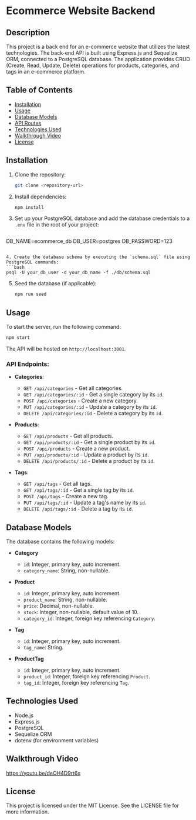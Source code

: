 # Ecommerce Website Backend
 ## Description
This project is a back end for an e-commerce website that utilizes the latest technologies. The back-end API is built using Express.js and Sequelize ORM, connected to a PostgreSQL database. The application provides CRUD (Create, Read, Update, Delete) operations for products, categories, and tags in an e-commerce platform.

## Table of Contents
- [Installation](#installation)
- [Usage](#usage)
- [Database Models](#database-models)
- [API Routes](#api-routes)
- [Technologies Used](#technologies-used)
- [Walkthrough Video](#walkthrough-video)
- [License](#license)

## Installation
1. Clone the repository:
   ```bash
   git clone <repository-url>
   ```

2. Install dependencies:
   ```bash
   npm install
   ```

3. Set up your PostgreSQL database and add the database credentials to a `.env` file in the root of your project:
   ```bash
DB_NAME=ecommerce_db
DB_USER=postgres
DB_PASSWORD=123
   ```

4. Create the database schema by executing the `schema.sql` file using PostgreSQL commands:
   ```bash
   psql -U your_db_user -d your_db_name -f ./db/schema.sql
   ```

5. Seed the database (if applicable):
   ```bash
   npm run seed
   ```

## Usage
To start the server, run the following command:
```bash
npm start
```

The API will be hosted on `http://localhost:3001`.

### API Endpoints:
- **Categories**:
  - `GET /api/categories` - Get all categories.
  - `GET /api/categories/:id` - Get a single category by its `id`.
  - `POST /api/categories` - Create a new category.
  - `PUT /api/categories/:id` - Update a category by its `id`.
  - `DELETE /api/categories/:id` - Delete a category by its `id`.

- **Products**:
  - `GET /api/products` - Get all products.
  - `GET /api/products/:id` - Get a single product by its `id`.
  - `POST /api/products` - Create a new product.
  - `PUT /api/products/:id` - Update a product by its `id`.
  - `DELETE /api/products/:id` - Delete a product by its `id`.

- **Tags**:
  - `GET /api/tags` - Get all tags.
  - `GET /api/tags/:id` - Get a single tag by its `id`.
  - `POST /api/tags` - Create a new tag.
  - `PUT /api/tags/:id` - Update a tag's name by its `id`.
  - `DELETE /api/tags/:id` - Delete a tag by its `id`.

## Database Models
The database contains the following models:

- **Category**
  - `id`: Integer, primary key, auto increment.
  - `category_name`: String, non-nullable.
  
- **Product**
  - `id`: Integer, primary key, auto increment.
  - `product_name`: String, non-nullable.
  - `price`: Decimal, non-nullable.
  - `stock`: Integer, non-nullable, default value of 10.
  - `category_id`: Integer, foreign key referencing `Category`.

- **Tag**
  - `id`: Integer, primary key, auto increment.
  - `tag_name`: String.

- **ProductTag**
  - `id`: Integer, primary key, auto increment.
  - `product_id`: Integer, foreign key referencing `Product`.
  - `tag_id`: Integer, foreign key referencing `Tag`.

## Technologies Used
- Node.js
- Express.js
- PostgreSQL
- Sequelize ORM
- dotenv (for environment variables)

## Walkthrough Video
https://youtu.be/deOH4D9rt6s

## License
This project is licensed under the MIT License. See the LICENSE file for more information.

